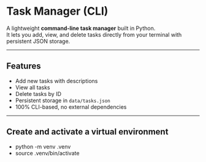 # Task Manager (CLI)

A lightweight **command-line task manager** built in Python.  
It lets you add, view, and delete tasks directly from your terminal with persistent JSON storage.

---

## Features
- Add new tasks with descriptions
- View all tasks
- Delete tasks by ID
- Persistent storage in `data/tasks.json`
- 100% CLI-based, no external dependencies

---

## Create and activate a virtual environment

- python -m venv .venv
- source .venv/bin/activate 
